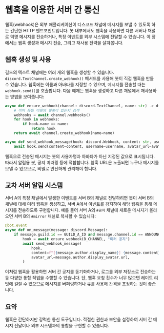 # 웹훅을 이용한 서버 간 통신

웹훅(webhook)은 외부 애플리케이션이 디스코드 채널에 메시지를 보낼 수 있도록 하는 간단한 HTTP 엔드포인트입니다. 봇 내부에서도 웹훅을 사용하면 다른 서버나 채널로 익명 메시지를 전송하거나, 특정 이벤트를 외부 시스템에 전달할 수 있습니다. 이 장에서는 웹훅 생성과 메시지 전송, 그리고 재사용 전략을 살펴봅니다.

## 웹훅 생성 및 사용

길드의 텍스트 채널에는 여러 개의 웹훅을 생성할 수 있습니다. `discord.TextChannel.create_webhook()` 메서드를 사용해 봇이 직접 웹훅을 만들 수 있습니다. 웹훅에는 이름과 아바타를 지정할 수 있으며, 메시지를 전송할 때는 `webhook.send()`를 호출합니다. 다음 예제는 웹훅을 생성하고 다른 채널에서 재사용하는 방법을 보여줍니다:

```python
async def ensure_webhook(channel: discord.TextChannel, name: str) -> discord.Webhook:
    # 이미 동일 이름의 웹훅이 있는지 검색
    webhooks = await channel.webhooks()
    for hook in webhooks:
        if hook.name == name:
            return hook
    return await channel.create_webhook(name=name)

async def send_webhook_message(hook: discord.Webhook, content: str, username: str | None = None, avatar_url: str | None = None):
    await hook.send(content=content, username=username, avatar_url=avatar_url)
```

웹훅으로 전송된 메시지는 봇의 사용자명과 아바타가 아닌 지정된 값으로 표시됩니다. 따라서 알림용 봇, 공지 미러링 등에 적합합니다. 웹훅 URL은 노출되면 누구나 메시지를 보낼 수 있으므로, 비밀로 안전하게 관리해야 합니다.

## 교차 서버 알림 시스템

서버 A의 특정 채널에서 발생한 이벤트를 서버 B의 채널로 전달하려면 봇이 서버 B의 채널에 대해 미리 웹훅을 생성하고, 서버 A에서 이벤트를 감지하여 해당 웹훅을 통해 메시지를 전송하도록 구현합니다. 예를 들어 서버 A의 `#공지` 채널에 새로운 메시지가 올라오면 서버 B의 `#mirror` 채널로 복사할 수 있습니다:

```python
@bot.event
async def on_message(message: discord.Message):
    if message.guild.id == GUILD_A_ID and message.channel.id == ANNOUNCE_CHANNEL_ID:
        hook = await ensure_webhook(B_CHANNEL, "미러 공지")
        await send_webhook_message(
            hook,
            content=f"[{message.author.display_name}] {message.content}",
            avatar_url=message.author.display_avatar.url,
        )
```

이처럼 웹훅을 활용하면 서버 간 공지를 동기화하거나, 로그를 외부 저장소로 전송하는 등 다양한 통합 작업을 수행할 수 있습니다. 단, 웹훅 요청 횟수가 너무 많으면 레이트 리밋에 걸릴 수 있으므로 메시지를 버퍼링하거나 큐를 사용해 간격을 조정하는 것이 좋습니다.

## 요약

웹훅은 간단하지만 강력한 통신 도구입니다. 적절한 권한과 보안을 설정하여 서버 간 메시지 전달이나 외부 시스템과의 통합을 구현할 수 있습니다.

